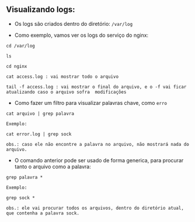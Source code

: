 ## Visualizando logs:

- Os logs são criados dentro do diretório:  ` /var/log `

- Como exemplo, vamos ver os logs do serviço do nginx:

```
cd /var/log

ls

cd nginx

cat access.log : vai mostrar todo o arquivo

tail -f access.log : vai mostrar o final do arquivo, e o -f vai ficar atualizando caso o arquivo sofra  modificações
```

- Como fazer um filtro para visualizar palavras chave, como ` erro `

```
cat arquivo | grep palavra

Exemplo:

cat error.log | grep sock

obs.: caso ele não encontre a palavra no arquivo, não mostrará nada do arquivo.
```

- O comando anterior pode ser usado de forma generica, para procurar tanto o arquivo como a palavra:

```
grep palavra *

Exemplo:

grep sock *

obs.: ele vai procurar todos os arquivos, dentro do diretório atual, que contenha a palavra sock.
```